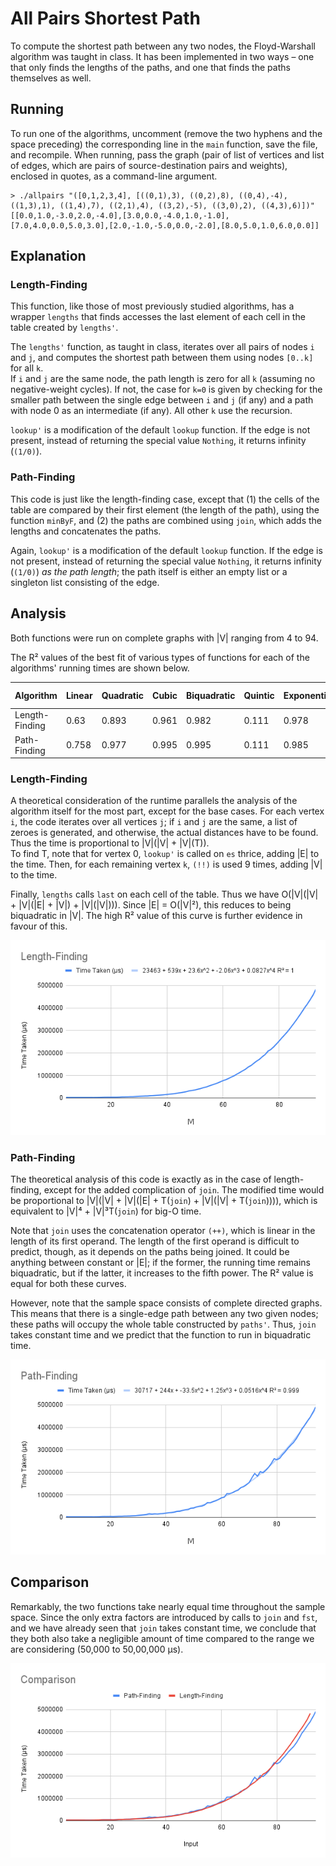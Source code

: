 # All Pairs Shortest Path
To compute the shortest path between any two nodes, the Floyd-Warshall algorithm was taught in class. It has been implemented in two ways – one that only finds the lengths of the paths, and one that finds the paths themselves as well.

## Running
To run one of the algorithms, uncomment (remove the two hyphens and the space preceding) the corresponding line in the `main` function, save the file, and recompile. When running, pass the graph (pair of list of vertices and list of edges, which are pairs of source-destination pairs and weights), enclosed in quotes, as a command-line argument.
```
> ./allpairs "([0,1,2,3,4], [((0,1),3), ((0,2),8), ((0,4),-4), ((1,3),1), ((1,4),7), ((2,1),4), ((3,2),-5), ((3,0),2), ((4,3),6)])"
[[0.0,1.0,-3.0,2.0,-4.0],[3.0,0.0,-4.0,1.0,-1.0],[7.0,4.0,0.0,5.0,3.0],[2.0,-1.0,-5.0,0.0,-2.0],[8.0,5.0,1.0,6.0,0.0]]
```

## Explanation
### Length-Finding
This function, like those of most previously studied algorithms, has a wrapper `lengths` that finds accesses the last element of each cell in the table created by `lengths'`.  

The `lengths'` function, as taught in class, iterates over all pairs of nodes `i` and `j`, and computes the shortest path between them using nodes `[0..k]` for all `k`.  
If `i` and `j` are the same node, the path length is zero for all `k` (assuming no negative-weight cycles). If not, the case for `k=0` is given by checking for the smaller path between the single edge between `i` and `j` (if any) and a path with node 0 as an intermediate (if any). All other `k` use the recursion.  

`lookup'` is a modification of the default `lookup` function. If the edge is not present, instead of returning the special value `Nothing`, it returns infinity (`(1/0)`).

### Path-Finding
This code is just like the length-finding case, except that (1) the cells of the table are compared by their first element (the length of the path), using the function `minByF`, and (2) the paths are combined using `join`, which adds the lengths and concatenates the paths.  

Again, `lookup'` is a modification of the default `lookup` function. If the edge is not present, instead of returning the special value `Nothing`, it returns infinity (`(1/0)`) *as the path length*; the path itself is either an empty list or a singleton list consisting of the edge.

## Analysis
Both functions were run on complete graphs with |V| ranging from 4 to 94.  

The R² values of the best fit of various types of functions for each of the algorithms' running times are shown below.  

Algorithm      | Linear | Quadratic | Cubic | Biquadratic | Quintic | Exponential | Power Series | Logarithmic  
-------------- | ------ | --------- | ----- | ----------- | ------- | ----------- | ------------ | -----------  
Length-Finding | 0.63   | 0.893     | 0.961 | 0.982       | 0.111   | 0.978       | 0.796        | 0.344  
Path-Finding   | 0.758  | 0.977     | 0.995 | 0.995       | 0.111   | 0.985       | 0.798        | 0.427  

### Length-Finding
A theoretical consideration of the runtime parallels the analysis of the algorithm itself for the most part, except for the base cases. For each vertex `i`, the code iterates over all vertices `j`; if `i` and `j` are the same, a list of zeroes is generated, and otherwise, the actual distances have to be found. Thus the time is proportional to |V|(|V| + |V|(T)).  
To find T, note that for vertex 0, `lookup'` is called on `es` thrice, adding |E| to the time. Then, for each remaining vertex `k`, `(!!)` is used 9 times, adding |V| to the time.  

Finally, `lengths` calls `last` on each cell of the table. Thus we have O(|V|(|V| + |V|(|E| + |V|) + |V|(|V|))). Since |E| = O(|V|²), this reduces to being biquadratic in |V|. The high R² value of this curve is further evidence in favour of this.  

![Running Time of Length-Finding](Length.png)  

### Path-Finding
The theoretical analysis of this code is exactly as in the case of length-finding, except for the added complication of `join`. The modified time would be proportional to |V|(|V| + |V|(|E| + T(`join`) + |V|(|V| + T(`join`)))), which is equivalent to |V|⁴ + |V|³T(`join`) for big-O time.  

Note that `join` uses the concatenation operator `(++)`, which is linear in the length of its first operand. The length of the first operand is difficult to predict, though, as it depends on the paths being joined. It could be anything between constant or |E|; if the former, the running time remains biquadratic, but if the latter, it increases to the fifth power. The R² value is equal for both these curves.  

However, note that the sample space consists of complete directed graphs. This means that there is a single-edge path between any two given nodes; these paths will occupy the whole table constructed by `paths'`. Thus, `join` takes constant time and we predict that the function to run in biquadratic time.  

![Running Time of Path-Finding](Path.png)  

## Comparison
Remarkably, the two functions take nearly equal time throughout the sample space. Since the only extra factors are introduced by calls to `join` and `fst`, and we have already seen that `join` takes constant time, we conclude that they both also take a negligible amount of time compared to the range we are considering (50,000 to 50,00,000 μs).  

![Comparison](Comp.png)  

